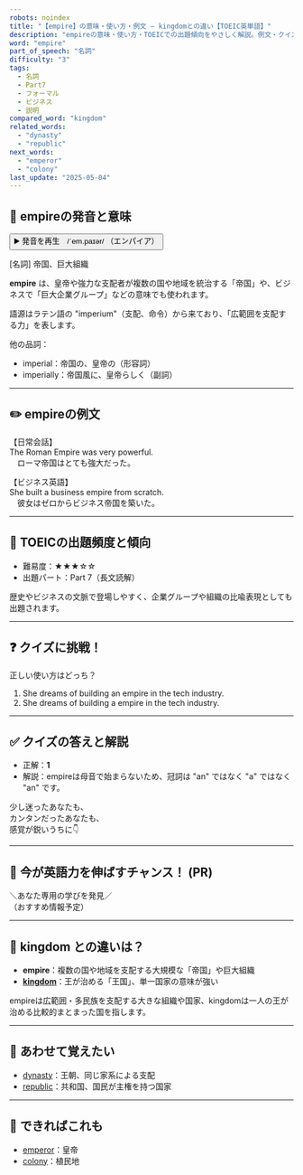 ```yaml
---
robots: noindex
title: "【empire】の意味・使い方・例文 ― kingdomとの違い【TOEIC英単語】"
description: "empireの意味・使い方・TOEICでの出題傾向をやさしく解説。例文・クイズ付きでkingdomとの違いもわかりやすく学べます。"
word: "empire"
part_of_speech: "名詞"
difficulty: "3"
tags:
  - 名詞
  - Part7
  - フォーマル
  - ビジネス
  - 説明
compared_word: "kingdom"
related_words:
  - "dynasty"
  - "republic"
next_words:
  - "emperor"
  - "colony"
last_update: "2025-05-04"
---
```


## 🔰 empireの発音と意味

<button class="play-audio" onclick="playTTS('empire')">
  <span class="play-audio-main">
    ▶️ 発音を再生　/ˈem.paɪər/
  </span>
  <span class="play-audio-sub">
    （エンパイア）
  </span>
</button>

[名詞] 帝国、巨大組織

**empire** は、皇帝や強力な支配者が複数の国や地域を統治する「帝国」や、ビジネスで「巨大企業グループ」などの意味でも使われます。

語源はラテン語の "imperium"（支配、命令）から来ており、「広範囲を支配する力」を表します。

他の品詞：  
- imperial：帝国の、皇帝の（形容詞）
- imperially：帝国風に、皇帝らしく（副詞）

---

## ✏️ empireの例文

【日常会話】  
The Roman Empire was very powerful.  
　ローマ帝国はとても強大だった。

【ビジネス英語】  
She built a business empire from scratch.  
　彼女はゼロからビジネス帝国を築いた。

---

## 🎯 TOEICの出題頻度と傾向

- 難易度：★★★☆☆
- 出題パート：Part 7（長文読解）

歴史やビジネスの文脈で登場しやすく、企業グループや組織の比喩表現としても出題されます。

---

## ❓ クイズに挑戦！

正しい使い方はどっち？

1. She dreams of building an empire in the tech industry.  
2. She dreams of building a empire in the tech industry.

---

## ✅ クイズの答えと解説

- 正解：**1**
- 解説：empireは母音で始まらないため、冠詞は "an" ではなく "a" ではなく "an" です。

少し迷ったあなたも、  
カンタンだったあなたも、  
感覚が鋭いうちに👇️

---

## 🚀 今が英語力を伸ばすチャンス！ (PR)

<div class="info-center">
＼あなた専用の学びを発見／<br>  
（おすすめ情報予定）
</div>

---

## 🤔  kingdom との違いは？

- **empire**：複数の国や地域を支配する大規模な「帝国」や巨大組織
- **[kingdom](/kingdom)**：王が治める「王国」、単一国家の意味が強い

empireは広範囲・多民族を支配する大きな組織や国家、kingdomは一人の王が治める比較的まとまった国を指します。

---

## 🧩 あわせて覚えたい

- [dynasty](/dynasty)：王朝、同じ家系による支配
- [republic](/republic)：共和国、国民が主権を持つ国家

---

## 📖 できればこれも

- [emperor](/emperor)：皇帝
- [colony](/colony)：植民地

<!-- cvid: aid06_bid22 -->
